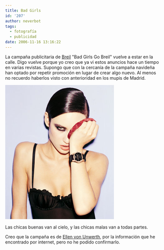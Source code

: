 ```yaml
---
title: Bad Girls
id: '207'
author: neverbot
tags:
  - fotografía
  - publicidad
date: 2006-11-16 13:16:22
---
```


La campaña publicitaria de [Breil](http://www.breil.com/) "Bad Girls Go Breil" vuelve a estar en la calle. Digo vuelve porque yo creo que ya vi estos anuncios hace un tiempo en varias revistas. Supongo que con la cercanía de la campaña navideña han optado por repetir promoción en lugar de crear algo nuevo. Al menos no recuerdo haberlos visto con anterioridad en los mupis de Madrid.

![Bad girls go Breil](./bad-girls/Breil.jpg "Bad girls go Breil")

Las chicas buenas van al cielo, y las chicas malas van a todas partes.

Creo que la campaña es de [Ellen von Unwerth](http://en.wikipedia.org/wiki/Ellen_von_Unwerth), por la información que he encontrado por internet, pero no he podido confirmarlo.
